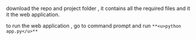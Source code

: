 download the repo and project folder , it contains all the required files and it it the web application.

to run the web application , go to command prompt and run ``**<u>python app.py</u>**``
